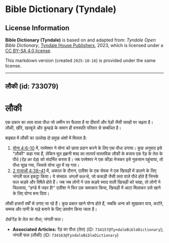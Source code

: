 # Bible Dictionary (Tyndale)

## License Information

**Bible Dictionary (Tyndale)** is based on and adapted from: _Tyndale Open Bible Dictionary_, [Tyndale House Publishers](https://tyndaleopenresources.com/), 2023, which is licensed under a [CC BY-SA 4.0 license](https://creativecommons.org/licenses/by-sa/4.0/legalcode.en).

This markdown version (created `2025-10-16`) is provided under the same license.



--------------------------------

## लौकी (id: 733079)

लौकी
====

एक प्रकार का लता वाला पौधा जो ज़मीन पर फैलता है या दीवारों और पेड़ों जैसी सतहों पर चढ़ता है। लौकी, खीरे, खरबूजे और कुम्हड़े के समान ही वनस्पति परिवार से सम्बंधित है।

बाइबल में लौकी का उल्लेख दो प्रमुख अंशों में मिलता है:

1. [योना 4:6–10](https://ref.ly/Jonah4:6-Jonah4:10) में, परमेश्वर ने योना को छाया प्रदान करने के लिए एक पौधा उगाया। कुछ अनुवाद इसे "लौकी" कहा गया हैं, लेकिन मूल इब्रानी शब्द का तात्पर्य वास्तविक लौकी के बजाय एक रेंड़ के तेल के पौधे (*रेंड़ का पेड़*) को संदर्भित करता है। जब परमेश्वर ने एक कीड़ा भेजकर इसे नुकसान पहुंचाया, तो पौधा सूख गया, जिससे योना धूप में रह गया।
2. [2 राजाओं 4:38–41](https://ref.ly/2Kgs4:38-2Kgs4:41) में, अकाल के दौरान, एलीशा के एक सेवक ने एक खिचड़ी में डालने के लिए जंगली फल इकट्ठा किया। ये संभवतः *जंगली फल* थे, जो ककड़ी जैसी लता वाले पौधे होते हैं जिनके फल कड़वे और विषैले होते हैं। जब जब लोगों ने उस कड़वे स्वाद वाली खिचड़ी को चखा, तो लोगों ने चिल्लाया, "हण्डे में जहर है!" एलीशा ने फिर एक चमत्कार किया, खिचड़ी में आटा मिलाकर उसे खाने के लिए योग्य बना दिया।

लौकी हजारों वर्षों से उगाए जा रहे हैं। कुछ प्रकार खाने योग्य होते हैं, जबकि अन्य को सुखाकर पात्र, कटोरे, चम्मच और पानी के घड़े बनाने के लिए उपयोग किया जाता है।

*देखें* रेंड़ के तेल का पौधा; जंगली फल।

* **Associated Articles:** रेंड़ का पौधा (तेल) (ID: `734157@TyndaleBibleDictionary`); जंगली फल (लौकी) (ID: `734163@TyndaleBibleDictionary`)

